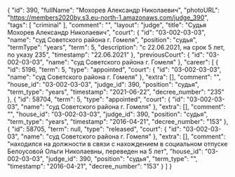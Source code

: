 {
    "id": 390,
    "fullName": "Мохорев Александр Николаевич",
    "photoURL": "https://members2020by.s3.eu-north-1.amazonaws.com/judge_390",
    "tags": [
        "criminal"
    ],
    "comment": "",
    "layout": "judge",
    "title": "Судья Мохорев Александр Николаевич",
    "court": {
        "id": "03-002-03-03",
        "name": "суд Советского района г. Гомеля",
        "position": "судья",
        "termType": "years",
        "term": 5,
        "description": "c 22.06.2021, на срок 5 лет, по указу 235",
        "timestamp": "22.06.2021"
    },
    "previousCourt": {
        "id": "03-002-03-03",
        "name": "суд Советского района г. Гомеля"
    },
    "career": [
        {
            "id": 5196,
            "term": 5,
            "type": "appointed",
            "court": {
                "id": "03-002-03-03",
                "name": "суд Советского района г. Гомеля"
            },
            "extra": [],
            "comment": "",
            "house_id": "03-002-03-03",
            "judge_id": 390,
            "position": "судья",
            "term_type": "years",
            "timestamp": "2021-06-22",
            "decree_number": "235"
        },
        {
            "id": 58704,
            "term": 5,
            "type": "appointed",
            "court": {
                "id": "03-002-03-03",
                "name": "суд Советского района г. Гомеля"
            },
            "extra": [],
            "comment": "",
            "house_id": "03-002-03-03",
            "judge_id": 390,
            "position": "судья",
            "term_type": "years",
            "timestamp": "2016-04-21",
            "decree_number": "153"
        },
        {
            "id": 58705,
            "term": null,
            "type": "released",
            "court": {
                "id": "03-002-03-03",
                "name": "суд Советского района г. Гомеля"
            },
            "extra": [],
            "comment": "находился на должности в связи с нахождением в социальном отпуске Белоусовой Ольги Николаевны, переведен на 5 лет",
            "house_id": "03-002-03-03",
            "judge_id": 390,
            "position": "судья",
            "term_type": "",
            "timestamp": "2016-04-21",
            "decree_number": "153"
        }
    ]
}